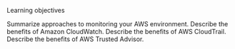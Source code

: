 Learning objectives

Summarize approaches to monitoring your AWS environment.
Describe the benefits of Amazon CloudWatch.
Describe the benefits of AWS CloudTrail.
Describe the benefits of AWS Trusted Advisor.